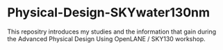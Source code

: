 # Physical-Design-SKYwater130nm
This repositry introduces my studies and the information that gain during the Advanced Physical Design Using OpenLANE / SKY130 workshop. 
